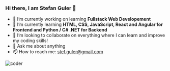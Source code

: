 ### Hi there, I am Stefan Guler :call_me_hand:

- 🔭 I’m currently working on learning **Fullstack Web Developement**
- 🌱 I’m currently learning **HTML, CSS, JavaScript, React and Angular for Frontend and Python / C# .NET for Backend**
- 👯 I’m looking to collaborate on everything where I can learn and improve my coding skills!
- 💬 Ask me about anything
- 📫 How to reach me: stef.guler@gmail.com

![coder](https://media.tenor.com/GfSX-u7VGM4AAAAC/coding.gif)
